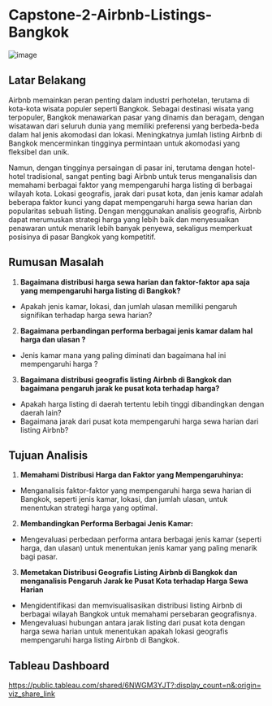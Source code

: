 # Capstone-2-Airbnb-Listings-Bangkok

![image](https://github.com/user-attachments/assets/582b8a41-b88f-46fa-96fa-c5778e50d572)

## Latar Belakang

Airbnb memainkan peran penting dalam industri perhotelan, terutama di kota-kota wisata populer seperti Bangkok. Sebagai destinasi wisata yang terpopuler, Bangkok menawarkan pasar yang dinamis dan beragam, dengan wisatawan dari seluruh dunia yang memiliki preferensi yang berbeda-beda dalam hal jenis akomodasi dan lokasi. Meningkatnya jumlah listing Airbnb di Bangkok mencerminkan tingginya permintaan untuk akomodasi yang fleksibel dan unik.

Namun, dengan tingginya persaingan di pasar ini, terutama dengan hotel-hotel tradisional, sangat penting bagi Airbnb untuk terus menganalisis dan memahami berbagai faktor yang mempengaruhi harga listing di berbagai wilayah kota. Lokasi geografis, jarak dari pusat kota, dan jenis kamar adalah beberapa faktor kunci yang dapat mempengaruhi harga sewa harian dan popularitas sebuah listing. Dengan menggunakan analisis geografis, Airbnb dapat merumuskan strategi harga yang lebih baik dan menyesuaikan penawaran untuk menarik lebih banyak penyewa, sekaligus memperkuat posisinya di pasar Bangkok yang kompetitif.

## Rumusan Masalah

1. **Bagaimana distribusi harga sewa harian dan faktor-faktor apa saja yang mempengaruhi harga listing di Bangkok?**
- Apakah jenis kamar, lokasi, dan jumlah ulasan memiliki pengaruh signifikan terhadap harga sewa harian?

2. **Bagaimana perbandingan performa berbagai jenis kamar dalam hal harga dan ulasan ?**
- Jenis kamar mana yang paling diminati dan bagaimana hal ini mempengaruhi harga ?

3. **Bagaimana distribusi geografis listing Airbnb di Bangkok dan bagaimana pengaruh jarak ke pusat kota terhadap harga?**
- Apakah harga listing di daerah tertentu lebih tinggi dibandingkan dengan daerah lain?
- Bagaimana jarak dari pusat kota mempengaruhi harga sewa harian dari listing Airbnb?

## Tujuan Analisis

1. **Memahami Distribusi Harga dan Faktor yang Mempengaruhinya:**
- Menganalisis faktor-faktor yang mempengaruhi harga sewa harian di Bangkok, seperti jenis kamar, lokasi, dan jumlah ulasan, untuk menentukan strategi harga yang optimal.

2. **Membandingkan Performa Berbagai Jenis Kamar:**
- Mengevaluasi perbedaan performa antara berbagai jenis kamar (seperti harga, dan ulasan) untuk menentukan jenis kamar yang paling menarik bagi pasar.

3. **Memetakan Distribusi Geografis Listing Airbnb di Bangkok dan menganalisis Pengaruh Jarak ke Pusat Kota terhadap Harga Sewa Harian**
- Mengidentifikasi dan memvisualisasikan distribusi listing Airbnb di berbagai wilayah Bangkok untuk memahami persebaran geografisnya.
- Mengevaluasi hubungan antara jarak listing dari pusat kota dengan harga sewa harian untuk menentukan apakah lokasi geografis mempengaruhi harga listing Airbnb di Bangkok.

## Tableau Dashboard

https://public.tableau.com/shared/6NWGM3YJT?:display_count=n&:origin=viz_share_link

